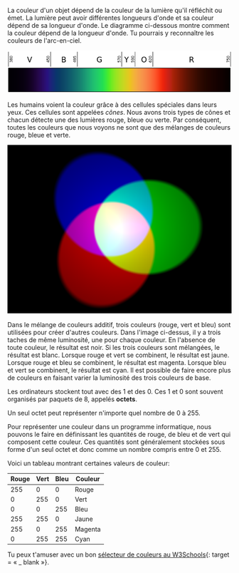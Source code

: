 La couleur d'un objet dépend de la couleur de la lumière qu'il réfléchit ou émet. La lumière peut avoir différentes longueurs d'onde et sa couleur dépend de sa longueur d'onde. Le diagramme ci-dessous montre comment la couleur dépend de la longueur d'onde. Tu pourrais y reconnaître les couleurs de l'arc-en-ciel.

![Spectre visible](images/linear-visible-spectrum.png)

Les humains voient la couleur grâce à des cellules spéciales dans leurs yeux. Ces cellules sont appelées *cônes*. Nous avons trois types de cônes et chacun détecte une des lumières rouge, bleue ou verte. Par conséquent, toutes les couleurs que nous voyons ne sont que des mélanges de couleurs rouge, bleue et verte.

![Mélange de couleurs additif](images/additive-colour-mixing.png)

Dans le mélange de couleurs additif, trois couleurs (rouge, vert et bleu) sont utilisées pour créer d'autres couleurs. Dans l'image ci-dessus, il y a trois taches de même luminosité, une pour chaque couleur. En l'absence de toute couleur, le résultat est noir. Si les trois couleurs sont mélangées, le résultat est blanc. Lorsque rouge et vert se combinent, le résultat est jaune. Lorsque rouge et bleu se combinent, le résultat est magenta. Lorsque bleu et vert se combinent, le résultat est cyan. Il est possible de faire encore plus de couleurs en faisant varier la luminosité des trois couleurs de base.

Les ordinateurs stockent tout avec des 1 et des 0. Ces 1 et 0 sont souvent organisés par paquets de 8, appelés **octets**.

Un seul octet peut représenter n'importe quel nombre de 0 à 255.

Pour représenter une couleur dans un programme informatique, nous pouvons le faire en définissant les quantités de rouge, de bleu et de vert qui composent cette couleur. Ces quantités sont généralement stockées sous forme d'un seul octet et donc comme un nombre compris entre 0 et 255.

Voici un tableau montrant certaines valeurs de couleur:

| Rouge | Vert | Bleu | Couleur |
| ----- | ---- | ---- | ------- |
| 255   | 0    | 0    | Rouge   |
| 0     | 255  | 0    | Vert    |
| 0     | 0    | 255  | Bleu    |
| 255   | 255  | 0    | Jaune   |
| 255   | 0    | 255  | Magenta |
| 0     | 255  | 255  | Cyan    |

Tu peux t'amuser avec un bon [sélecteur de couleurs au W3Schools](https://www.w3schools.com/colors/colors_rgb.asp){: target = « _ blank »}.